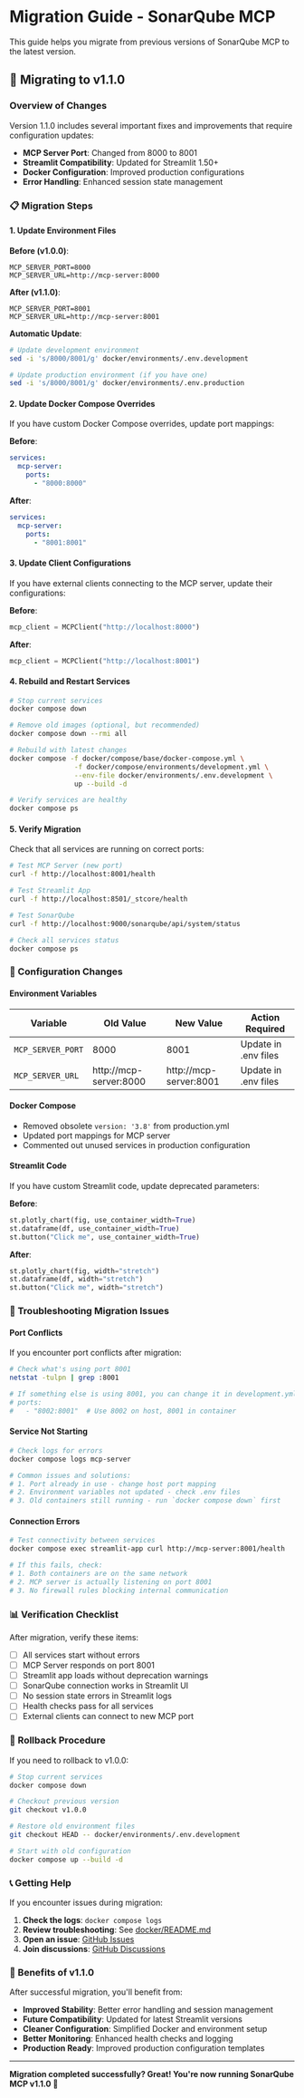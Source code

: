 # Migration Guide - SonarQube MCP

This guide helps you migrate from previous versions of SonarQube MCP to the latest version.

## 🚀 Migrating to v1.1.0

### Overview of Changes

Version 1.1.0 includes several important fixes and improvements that require configuration updates:

- **MCP Server Port**: Changed from 8000 to 8001
- **Streamlit Compatibility**: Updated for Streamlit 1.50+
- **Docker Configuration**: Improved production configurations
- **Error Handling**: Enhanced session state management

### 📋 Migration Steps

#### 1. Update Environment Files

**Before (v1.0.0)**:
```env
MCP_SERVER_PORT=8000
MCP_SERVER_URL=http://mcp-server:8000
```

**After (v1.1.0)**:
```env
MCP_SERVER_PORT=8001
MCP_SERVER_URL=http://mcp-server:8001
```

**Automatic Update**:
```bash
# Update development environment
sed -i 's/8000/8001/g' docker/environments/.env.development

# Update production environment (if you have one)
sed -i 's/8000/8001/g' docker/environments/.env.production
```

#### 2. Update Docker Compose Overrides

If you have custom Docker Compose overrides, update port mappings:

**Before**:
```yaml
services:
  mcp-server:
    ports:
      - "8000:8000"
```

**After**:
```yaml
services:
  mcp-server:
    ports:
      - "8001:8001"
```

#### 3. Update Client Configurations

If you have external clients connecting to the MCP server, update their configurations:

**Before**:
```python
mcp_client = MCPClient("http://localhost:8000")
```

**After**:
```python
mcp_client = MCPClient("http://localhost:8001")
```

#### 4. Rebuild and Restart Services

```bash
# Stop current services
docker compose down

# Remove old images (optional, but recommended)
docker compose down --rmi all

# Rebuild with latest changes
docker compose -f docker/compose/base/docker-compose.yml \
                -f docker/compose/environments/development.yml \
                --env-file docker/environments/.env.development \
                up --build -d

# Verify services are healthy
docker compose ps
```

#### 5. Verify Migration

Check that all services are running on correct ports:

```bash
# Test MCP Server (new port)
curl -f http://localhost:8001/health

# Test Streamlit App
curl -f http://localhost:8501/_stcore/health

# Test SonarQube
curl -f http://localhost:9000/sonarqube/api/system/status

# Check all services status
docker compose ps
```

### 🔧 Configuration Changes

#### Environment Variables

| Variable | Old Value | New Value | Action Required |
|----------|-----------|-----------|-----------------|
| `MCP_SERVER_PORT` | 8000 | 8001 | Update in .env files |
| `MCP_SERVER_URL` | http://mcp-server:8000 | http://mcp-server:8001 | Update in .env files |

#### Docker Compose

- Removed obsolete `version: '3.8'` from production.yml
- Updated port mappings for MCP server
- Commented out unused services in production configuration

#### Streamlit Code

If you have custom Streamlit code, update deprecated parameters:

**Before**:
```python
st.plotly_chart(fig, use_container_width=True)
st.dataframe(df, use_container_width=True)
st.button("Click me", use_container_width=True)
```

**After**:
```python
st.plotly_chart(fig, width="stretch")
st.dataframe(df, width="stretch")
st.button("Click me", width="stretch")
```

### 🐛 Troubleshooting Migration Issues

#### Port Conflicts

If you encounter port conflicts after migration:

```bash
# Check what's using port 8001
netstat -tulpn | grep :8001

# If something else is using 8001, you can change it in development.yml:
# ports:
#   - "8002:8001"  # Use 8002 on host, 8001 in container
```

#### Service Not Starting

```bash
# Check logs for errors
docker compose logs mcp-server

# Common issues and solutions:
# 1. Port already in use - change host port mapping
# 2. Environment variables not updated - check .env files
# 3. Old containers still running - run `docker compose down` first
```

#### Connection Errors

```bash
# Test connectivity between services
docker compose exec streamlit-app curl http://mcp-server:8001/health

# If this fails, check:
# 1. Both containers are on the same network
# 2. MCP server is actually listening on port 8001
# 3. No firewall rules blocking internal communication
```

### 📊 Verification Checklist

After migration, verify these items:

- [ ] All services start without errors
- [ ] MCP Server responds on port 8001
- [ ] Streamlit app loads without deprecation warnings
- [ ] SonarQube connection works in Streamlit UI
- [ ] No session state errors in Streamlit logs
- [ ] Health checks pass for all services
- [ ] External clients can connect to new MCP port

### 🔄 Rollback Procedure

If you need to rollback to v1.0.0:

```bash
# Stop current services
docker compose down

# Checkout previous version
git checkout v1.0.0

# Restore old environment files
git checkout HEAD -- docker/environments/.env.development

# Start with old configuration
docker compose up --build -d
```

### 📞 Getting Help

If you encounter issues during migration:

1. **Check the logs**: `docker compose logs`
2. **Review troubleshooting**: See [docker/README.md](docker/README.md#troubleshooting)
3. **Open an issue**: [GitHub Issues](https://github.com/your-org/sonarqube-mcp/issues)
4. **Join discussions**: [GitHub Discussions](https://github.com/your-org/sonarqube-mcp/discussions)

### 🎯 Benefits of v1.1.0

After successful migration, you'll benefit from:

- **Improved Stability**: Better error handling and session management
- **Future Compatibility**: Updated for latest Streamlit versions
- **Cleaner Configuration**: Simplified Docker and environment setup
- **Better Monitoring**: Enhanced health checks and logging
- **Production Ready**: Improved production configuration templates

---

**Migration completed successfully? Great! You're now running SonarQube MCP v1.1.0 🎉**